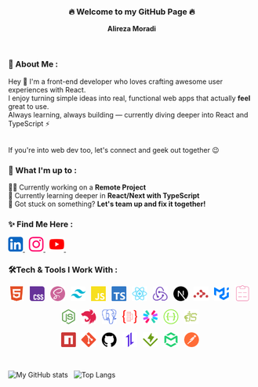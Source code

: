 <h3 align="center">🔥 Welcome to my GitHub Page 🔥</h3>
<p align="center"><strong>Alireza Moradi</strong></p>
&nbsp;
<h3>💫 About Me :</h3>
<p>
  Hey 👋 I'm a front-end developer who loves crafting awesome user experiences with React.<br />
  I enjoy turning simple ideas into real, functional web apps that actually <b>feel</b> great to use.<br />
  Always learning, always building — currently diving deeper into React and TypeScript ⚡<br /><br />

  If you're into web dev too, let's connect and geek out together 😉
</p>

<h3>🚀 What I'm up to :</h3>
<p>
  🧑‍💻 Currently working on a <b>Remote Project</b><br />
  🌱 Currently learning deeper in <b>React/Next with TypeScript</b><br />
  🤝 Got stuck on something? <b>Let's team up and fix it together!</b>
</p>

<h3>✨ Find Me Here :</h3>

<p>
  <a href="https://www.linkedin.com/in/alireza-moradi-72a337266">
    <img
      src="./src/icons/media/linkedIn.svg"
      alt="LinkedIn"
      width="30"
      title="LinkedIn"
    />
  </a>&nbsp;
  <a href="https://www.instagram.com/alirezaamoradi_me">
    <img
      src="./src/icons/media/instagram.svg"
      alt="Instagram"
      width="30"
      title="Instagram"
    />
  </a>&nbsp;
  <a href="https://www.youtube.com/@alirezamoradi_me">
    <img 
      src="./src/icons/media/youtube.svg"
      alt="YouTube"
      width="30"
      title="YouTube"
    />
  </a>&nbsp;
</p>

<h3>🛠️Tech & Tools I Work With :</h3>

<p align="center">
  <img
    src="./src/icons/frontend/html5.svg"
    alt="Html 5"
    width="30"
    title="Html 5"
  />&nbsp;&nbsp;
  <img
    src="./src/icons/frontend/css3.svg"
    alt="Css 3"
    width="30"
    title="Css 3"
  />&nbsp;&nbsp;
  <img
    src="./src/icons/frontend/scss.svg"
    alt="Scss"
    width="30"
    title="Scss"
  />&nbsp;&nbsp;
  <img
    src="./src/icons/frontend/tailwindcss.svg"
    alt="TailwindCss"
    width="30"
    title="TailwindCss"
  />&nbsp;&nbsp;
  <img
    src="./src/icons/frontend/js.svg"
    alt="JavaScript"
    width="30"
    title="JavaScript"
  />&nbsp;&nbsp;
  <img
    src="./src/icons/frontend/ts.svg"
    alt="TypeScript"
    width="30"
    title="TypeScript"
  />&nbsp;&nbsp;
  <img
    src="./src/icons/frontend/reactJs.svg"
    alt="ReactJs"
    width="30"
    title="ReactJs"
  />&nbsp;&nbsp;
  <img
    src="./src/icons/frontend/redux.svg"
    alt="Redux"
    width="30"
    title="Redux"
  />&nbsp;&nbsp;
  <img
    src="./src/icons/frontend/nextJs.svg"
    alt="NextJs"
    width="30"
    title="NextJs"
  />&nbsp;&nbsp;
  <img
    src="./src/icons/frontend/reactRouter.svg"
    alt="React-Router-Dom"
    width="30"
    title="React Router Dom"
  />&nbsp;&nbsp;
  <img
    src="./src/icons/frontend/mui.svg"
    alt="Material-Ui"
    width="30"
    title="Material Ui"
  />&nbsp;&nbsp;
  <img
    src="./src/icons/frontend/rhf.svg"
    alt="React-Hook-Form"
    width="32"
    title="React Hook Form"
  />&nbsp;&nbsp;
</p>

<p align="center">
  <img 
    src="./src/icons/backend/nodeJs.svg"
    alt="NodeJs"
    width="30"
    title="NodeJs"
  />&nbsp;&nbsp;
  <img 
    src="./src/icons/backend/nestJs.svg"
    alt="NestJs"
    width="30"
    title="NestJs"
  />&nbsp;&nbsp;
  <img 
    src="./src/icons/backend/postgreSql.svg"
    alt="PostgreSQL"
    width="30"
    title="PostgreSQL"
  />&nbsp;&nbsp;
  <img 
    src="./src/icons/backend/typeOrm.svg"
    alt="TypeOrm"
    width="30"
    title="TypeOrm"
  />&nbsp;&nbsp;
  <img 
    src="./src/icons/backend/jwt.svg"
    alt="JWT"
    width="30"
    title="JWT"
  />&nbsp;&nbsp;
  <img 
    src="./src/icons/backend/swagger.svg"
    alt="Swagger"
    width="30"
    title="Swagger"
  />&nbsp;&nbsp;
  <img 
    src="./src/icons/backend/ejs.svg"
    alt="EJS"
    width="30"
    title="EJS"
  />&nbsp;&nbsp;
</p>

<p align="center">
  <img
    src="./src/icons/tools/npm.svg"
    alt="Git"
    width="30"
    title="NPM"
  />&nbsp;&nbsp;
  <img
    src="./src/icons/tools/git.svg"
    alt="Git"
    width="30"
    title="Git"
  />&nbsp;&nbsp;
  <img
    src="./src/icons/tools/github.svg"
    alt="GitHub"
    width="30"
    title="GitHub"
  />&nbsp;&nbsp;
  <img
    src="./src/icons/frontend/axios.svg"
    alt="Axios"
    width="30"
    title="Axios"
  />&nbsp;&nbsp;
  <img 
    src="./src/icons/frontend/vitest.svg"
    alit="Vitest"
    width="30"
    title="Vitest"
  />&nbsp;&nbsp;
  <img
    src="./src/icons/tools/mailtrap.svg"
    alt="Mailtrap"
    width="30"
    title="Mailtrap"
  />&nbsp;&nbsp;
  <img 
    src="./src/icons/tools/postman.svg"
    alt="Postman"
    width="30"
    title="Postman"
  />&nbsp;&nbsp;
</p>

<br />

<p>
  <img 
    src="https://github-readme-stats.vercel.app/api?username=AlirezaaMoradi&show_icons=true&theme=codeSTACKr&bg_color=000&border_color=FFF"
    alt="My GitHub stats"
  />&nbsp;&nbsp;
  <img 
    src="https://github-readme-stats.vercel.app/api/top-langs/?username=AlirezaaMoradi&layout=compact&langs_count=8&bg_color=000&text_color=FFF&title_color=FFF"
    alt="Top Langs"
  />
</p>